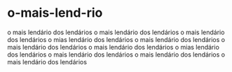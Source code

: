 # o-mais-lend-rio
o mais lendário dos lendários o mais lendário dos lendários o mais lendário dos lendários o mias lendário dos lendários o mais lendário dos lendários o mais lendário dos lendários o mais lendário dos lendários o mias lendário dos lendários o mais lendário dos lendários o mais lendário dos lendários o mais lendário dos lendários
